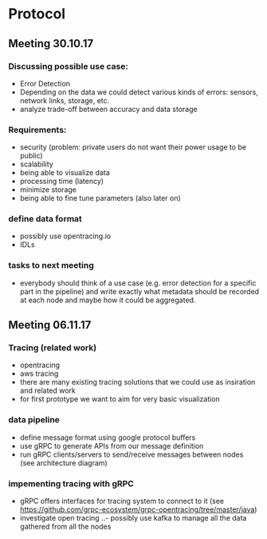 # Protocol

## Meeting 30.10.17

### Discussing possible use case:
 - Error Detection
  - Depending on the data we could detect various kinds of errors: sensors, network links, storage, etc.
  - analyze trade-off between accuracy and data storage
 
 ### Requirements:
 - security (problem: private users do not want their power usage to be public)
 - scalability
 - being able to visualize data
 - processing time (latency)
 - minimize storage
 - being able to fine tune parameters (also later on)
 
  ### define data format
  - possibly use opentracing.io
  - IDLs
  
  ### tasks to next meeting
  - everybody should think of a use case (e.g. error detection for a specific part in the pipeline) 
   and write exactly what metadata should be recorded at each node and maybe how it could be aggregated.
   
   
  ## Meeting 06.11.17
  
  ### Tracing (related work)
  - opentracing
  - aws tracing
  - there are many existing tracing solutions that we could use as insiration and related work
  - for first prototype we want to aim for very basic visualization
  
 ### data pipeline
  - define message format using google protocol buffers
  - use gRPC to generate APIs from our message definition
  - run gRPC clients/servers to send/receive messages between nodes (see architecture diagram)
  
 ### impementing tracing with gRPC
  - gRPC offers interfaces for tracing system to connect to it (see https://github.com/grpc-ecosystem/grpc-opentracing/tree/master/java)
  - investigate open tracing
  ..- possibly use kafka to manage all the data gathered from all the nodes
  
  
